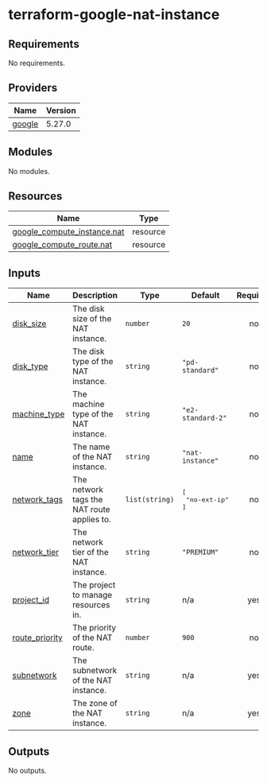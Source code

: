 # terraform-google-nat-instance
<!-- BEGIN_TF_DOCS -->
## Requirements

No requirements.

## Providers

| Name | Version |
|------|---------|
| <a name="provider_google"></a> [google](#provider\_google) | 5.27.0 |

## Modules

No modules.

## Resources

| Name | Type |
|------|------|
| [google_compute_instance.nat](https://registry.terraform.io/providers/hashicorp/google/latest/docs/resources/compute_instance) | resource |
| [google_compute_route.nat](https://registry.terraform.io/providers/hashicorp/google/latest/docs/resources/compute_route) | resource |

## Inputs

| Name | Description | Type | Default | Required |
|------|-------------|------|---------|:--------:|
| <a name="input_disk_size"></a> [disk\_size](#input\_disk\_size) | The disk size of the NAT instance. | `number` | `20` | no |
| <a name="input_disk_type"></a> [disk\_type](#input\_disk\_type) | The disk type of the NAT instance. | `string` | `"pd-standard"` | no |
| <a name="input_machine_type"></a> [machine\_type](#input\_machine\_type) | The machine type of the NAT instance. | `string` | `"e2-standard-2"` | no |
| <a name="input_name"></a> [name](#input\_name) | The name of the NAT instance. | `string` | `"nat-instance"` | no |
| <a name="input_network_tags"></a> [network\_tags](#input\_network\_tags) | The network tags the NAT route applies to. | `list(string)` | <pre>[<br>  "no-ext-ip"<br>]</pre> | no |
| <a name="input_network_tier"></a> [network\_tier](#input\_network\_tier) | The network tier of the NAT instance. | `string` | `"PREMIUM"` | no |
| <a name="input_project_id"></a> [project\_id](#input\_project\_id) | The project to manage resources in. | `string` | n/a | yes |
| <a name="input_route_priority"></a> [route\_priority](#input\_route\_priority) | The priority of the NAT route. | `number` | `900` | no |
| <a name="input_subnetwork"></a> [subnetwork](#input\_subnetwork) | The subnetwork of the NAT instance. | `string` | n/a | yes |
| <a name="input_zone"></a> [zone](#input\_zone) | The zone of the NAT instance. | `string` | n/a | yes |

## Outputs

No outputs.
<!-- END_TF_DOCS -->